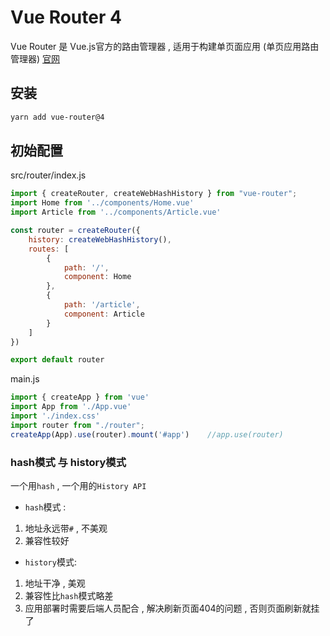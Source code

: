 # Vue Router 4
Vue Router 是 Vue.js官方的路由管理器 , 适用于构建单页面应用  (单页应用路由管理器)
[官网](https://router.vuejs.org/zh/introduction.html)
## 安装
```sh
yarn add vue-router@4
```
## 初始配置
src/router/index.js
```js
import { createRouter, createWebHashHistory } from "vue-router";
import Home from '../components/Home.vue'
import Article from '../components/Article.vue'

const router = createRouter({           
    history: createWebHashHistory(),
    routes: [
        {
            path: '/',
            component: Home
        },
        {
            path: '/article',
            component: Article
        }
    ]
})

export default router
```
main.js
```js
import { createApp } from 'vue'
import App from './App.vue'
import './index.css'
import router from "./router";
createApp(App).use(router).mount('#app')    //app.use(router)
```
### hash模式 与 history模式
一个用`hash` , 一个用的`History API`
* `hash`模式 :
1. 地址永远带`#` , 不美观
2. 兼容性较好
* `history`模式:
1. 地址干净 , 美观
2. 兼容性比`hash`模式略差
3. 应用部署时需要后端人员配合 ,  解决刷新页面404的问题 , 否则页⾯刷新就挂了

